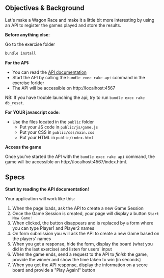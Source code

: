 ## Objectives & Background

Let's make a Wagon Race and make it a little bit more interesting by using an API to register the games played and store the results.

**Before anything else:**

Go to the exercise folder

```bash
bundle install
```

**For the API:**

* You can read the [API documentation](https://github.com/lewagon/fullstack-challenges/blob/master/04-Front-End/07-JavaScript-Tooling/Optional-01-AJAX-wagon-race/API.md)
* Start the API by calling the `bundle exec rake api` command in the exercise forlder
* The API will be accessible on http://localhost:4567

NB: If you have trouble launching the api, try to run `bundle exec rake db_reset`.

**For YOUR javascript code:**

* Use the files located in the `public` folder
  * Put your JS code in `public/js/game.js`
  * Put your CSS in `public/css/main.css`
  * Put your HTML in `public/index.html`

**Access the game**

Once you've started the API with the `bundle exec rake api` command, the game will be accessible on http://localhost:4567/index.html.

## Specs

**Start by reading the API documentation!**

Your application will work like this:

1. When the page loads, ask the API to create a new Game Session
2. Once the Game Session is created, your page will display a button `Start New Game!`
3. When clicked, the button disappears and is replaced by a form where you can type Player1 and Player2 names
4. On form submission you will ask the API to create a new Game based on the players' names
5. When you get a response, hide the form, display the board (what you did in the last exercise) and listen for users' input
6. When the game ends, send a request to the API to _finish_ the game, provide the winner and show the time taken to win (in seconds)
7. When you get the API response, display the information on a score board and provide a "Play Again!" button
